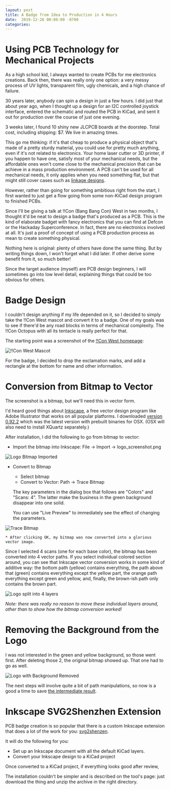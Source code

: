 ```yaml
---
layout: post
title: A Badge from Idea to Production in 4 Hours
date:  2019-12-28 00:00:00 -0700
categories:
---
```


# Using PCB Technology for Mechanical Projects

As a high school kid, I always wanted to create PCBs for me electronics creations. Back then,
there was really only one option: a very messy process of UV lights, transparent film, ugly
chemicals, and a high chance of failure.

30 years later, anybody can spin a design in just a few hours. I did just that about year ago,
when I thought up a design for an I2C controlled joystick interface, entered the schematic and routed
the PCB in KiCad, and sent it out for production over the course of just one evening. 

3 weeks later, I found 10 shiny new JLCPCB boards at the doorstep. Total cost, including shipping: $7.
We live in amazing times.

This go me thinking: if it's that cheap to produce a physical object that's made of a pretty sturdy
material, you could use for pretty much anything, even if it's not related to electronics. Your
home laser cutter or 3D printer, if you happen to have one, satisfy most of your mechanical needs, but
the affordable ones won't come close to the mechanical precision that can be achieve in a mass
production environment. A PCB can't be used for all mechanical needs, it only applies when you need
something flat, but that might still cover cases such as [linkage designs](https://en.wikipedia.org/wiki/Linkage_(mechanical)).

However, rather than going for something ambitious right from the start, I first wanted to just get
a flow going from some non-KiCad design program to finished PCBs.

Since I'll be giving a talk at !!Con (Bang Bang Con) West in two months, I thought it'd be neat to
design a badge that's produced as a PCB. This is the kind of elaborate badget with fancy electronics
that you can find at Defcon or the Hackaday Superconference. In fact, there are no electronics involved
at all. It's just a proof of concept of using a PCB production process as mean to create something
physical.

Nothing here is original: plenty of others have done the same thing. But by writing things down, I
won't forget what I did later. If other derive some benefit from it, so much better!

Since the target audience (myself) are PCB design beginners, I will sometimes go into low level
detail, explaining things that could be too obvious for others.

# Badge Design

I couldn't design anything if my life depended on it, so I decided to simply take the !!Con West
mascot and convert it to a badge. One of my goals was to see if there'd be any road blocks in terms 
of mechanical complexity. The !!Con Octopus with all its tentacle is really perfect for that.

The starting point was a screenshot of the [!!Con West homepage](http://bangbangcon.com/west/):

![!!Con West Mascot](./assets/bangbangbadge/logo_screentshot.png)

For the badge, I decided to drop the exclamation marks, and add a rectangle at the bottom for name
and other information.

# Conversion from Bitmap to Vector

The screenshot is a bitmap, but we'll need this in vector form.

I'd heard good things about [Inkscape](https://inkscape.org), a free vector design program like Adobe
Illustrator that works on all popular platforms. I downloaded [version 0.92.2](https://inkscape.org/release/inkscape-0.92.2/)
which was the latest version with prebuilt binaries for OSX. (OSX will also need to install XQuartz separately.)

After installation, I did the following to go from bitmap to vector:

* Import the bitmap into Inkscape: File -> Import -> logo_screenshot.png

![Logo Bitmap Imported](./assets/bangbangbadge/logo_imported.png)

* Convert to Bitmap

    * Select bitmap
    * Convert to Vector: Path -> Trace Bitmap

    The key parameters in the dialog box that follows are "Colors" and "Scans: 4".
    The latter make the business in the green background disappear into one solid.

    You can use "Live Preview" to immediately see the effect of changing the parameters.

![Trace Bitmap](./assets/bangbangbadge/trace_bitmap.png)


    * After clicking OK, my bitmap was now converted into a glorious vector image.

Since I selected 4 scans (one for each base color), the bitmap has been converted
into 4 vector paths. If you select individual colored section around, you can see that
Inkscape vector conversion works in some kind of additive way: the bottom path
(yellow) contains everything, the path above that (green) contains everything except
the yellow part, the orange path everything except green and yellow, and, finally, the 
brown-ish path only contains the brown part.

![Logo split into 4 layers](./assets/bangbangbadge/logo_four_layers.png)

*Note: there was really no reason to move these individual layers around, other than to show
how the bitmap conversion worked!*

# Removing the Background from the Logo

I was not interested in the green and yellow background, so those went first.
After deleting those 2, the original bitmap showed up. That one had to go as well.

![Logo with Background Removed](./assets/bangbangbadge/logo_background_removed.png)

The next steps will involve quite a bit of path manipulations, so now is a good a time
to save [the intermediate result](./assets/bangbangbadge/logo_0.svg).

# Inkscape SVG2Shenzhen Extension

PCB badge creation is so popular that there is a custom Inkscape extension that does
a lot of the work for you: [svg2shenzen](https://github.com/badgeek/svg2shenzhen).

It will do the following for you:

* Set up an Inkscape document with all the default KiCad layers.
* Convert your Inkscape design to a KiCad project 

Once converted to a KiCad project, if everything looks good after review, 

The installation couldn't be simpler and is described on the tool's page: just download
the thing and unzip the archive in the right directory.



